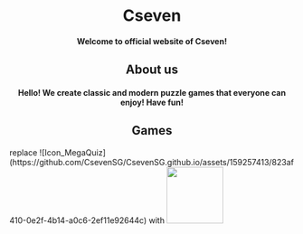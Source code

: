 <h1 align="center">Cseven</h1>
<h4 align="center">Welcome to official website of Cseven!</h4>

<h2 align="center">About us</h2>
<h4 align="center">Hello! We create classic and modern puzzle games that everyone can enjoy! Have fun!</h4>

<h2 align="center">Games</h2>
replace ![Icon_MegaQuiz](https://github.com/CsevenSG/CsevenSG.github.io/assets/159257413/823af410-0e2f-4b14-a0c6-2ef11e92644c) with <img src="[https://your-image-url.type](https://github.com/CsevenSG/CsevenSG.github.io/assets/159257413/823af410-0e2f-4b14-a0c6-2ef11e92644c)https://github.com/CsevenSG/CsevenSG.github.io/assets/159257413/823af410-0e2f-4b14-a0c6-2ef11e92644c" width="100" height="100">


